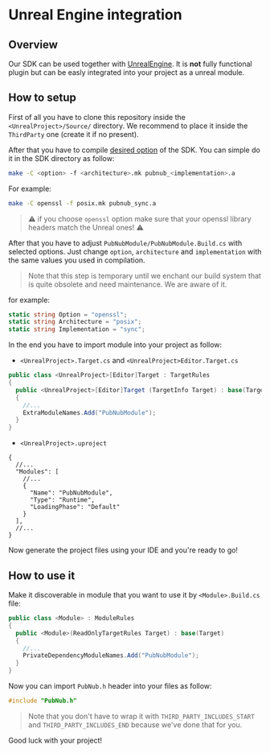 # Unreal Engine integration

## Overview

Our SDK can be used together with [UnrealEngine](https://www.unrealengine.com/en-US). 
It is **not** fully functional plugin but can be easly integrated into your project as a unreal module.

## How to setup

First of all you have to clone this repository inside the `<UnrealProject>/Source/` directory. 
We recommend to place it inside the `ThirdParty` one (create it if no present). 

After that you have to compile [desired option](https://www.pubnub.com/docs/sdks/c-core#hello-world) of the SDK.
You can simple do it in the SDK directory as follow:
```sh
make -C <option> -f <architecture>.mk pubnub_<implementation>.a 
```

For example:

```sh
make -C openssl -f posix.mk pubnub_sync.a
```

> :warning: if you choose `openssl` option make sure that your openssl library headers match the Unreal ones! :warning:

After that you have to adjust `PubNubModule/PubNubModule.Build.cs` with selected options. 
Just change `option`, `architecture` and `implementation` with the same values you used in compilation. 

> Note that this step is temporary until we enchant our build system that is quite obsolete and need maintenance. We are aware of it.

for example:
```csharp 
static string Option = "openssl";
static string Architecture = "posix";
static string Implementation = "sync";
```

In the end you have to import module into your project as follow:

- `<UnrealProject>.Target.cs` and `<UnrealProject>Editor.Target.cs`
```csharp
public class <UnrealProject>[Editor]Target : TargetRules
{
  public <UnrealProject>[Editor]Target (TargetInfo Target) : base(Target)
  {
    //...
    ExtraModuleNames.Add("PubNubModule");
  }
}
```

- `<UnrealProject>.uproject`
```json5
{
  //...
  "Modules": [
    //...
    {
      "Name": "PubNubModule",
      "Type": "Runtime",
      "LoadingPhase": "Default"
    }
  ],
  //...
}
```

Now generate the project files using your IDE and you're ready to go!

## How to use it 

Make it discoverable in module that you want to use it by `<Module>.Build.cs` file:
```csharp
public class <Module> : ModuleRules
{
  public <Module>(ReadOnlyTargetRules Target) : base(Target)
  {
    //...
    PrivateDependencyModuleNames.Add("PubNubModule");
  }
}
```

Now you can import `PubNub.h` header into your files as follow:
```cpp
#include "PubNub.h" 
```

> Note that you don't have to wrap it with `THIRD_PARTY_INCLUDES_START` and `THIRD_PARTY_INCLUDES_END` because we've done that for you.


Good luck with your project!

